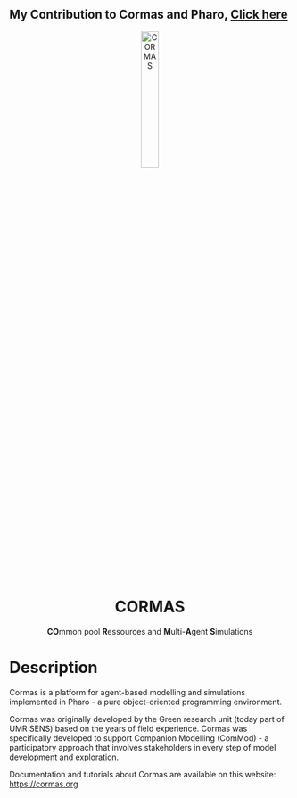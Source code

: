 ## My Contribution to Cormas and Pharo, [Click here](Contribution.md)

<p align="center"><img alt="CORMAS" src="https://github.com/user-attachments/assets/35a8fe4f-92b2-4e9e-abf2-9dccd6b61bb2" style="width: 25%; height: 25%">
<h1 align="center">CORMAS</h1>
  <p align="center">
    <b>CO</b>mmon pool <b>R</b>essources and <b>M</b>ulti-<b>A</b>gent <b>S</b>imulations
  </p> 
  
# Description

Cormas is a platform for agent-based modelling and simulations implemented in Pharo - a pure object-oriented programming environment.

Cormas was originally developed by the Green research unit (today part of UMR SENS) based on the years of field experience. Cormas was specifically developed to support Companion Modelling (ComMod) - a participatory approach that involves stakeholders in every step of model development and exploration.

Documentation and tutorials about Cormas are available on this website: https://cormas.org
<br>

